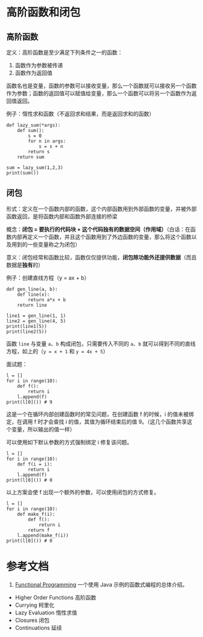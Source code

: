 # 高阶函数和闭包

## 高阶函数
定义：高阶函数是至少满足下列条件之一的函数：
1. 函数作为参数被传递
2. 函数作为返回值

函数名也是变量，函数的参数可以接收变量，那么一个函数就可以接收另一个函数作为参数；函数的返回值可以赋值给变量，那么一个函数可以将另一个函数作为返回值返回。

例子：惰性求和函数（不返回求和结果，而是返回求和的函数）
```
def lazy_sum(*args):
    def sum():
        s = 0
        for n in args:
            s = s + n
        return s
    return sum

sum = lazy_sum(1,2,3)
print(sum())
```


## 闭包
形式：定义在一个函数内部的函数，这个内部函数用到外部函数的变量，并被外部函数返回，是将函数内部和函数外部连接的桥梁

概念：**闭包 = 要执行的代码块 + 这个代码独有的数据空间（作用域）**（白话：在函数内部再定义一个函数，并且这个函数用到了外边函数的变量，那么将这个函数以及用到的一些变量称之为闭包）

意义：闭包经常和函数比较，函数仅仅提供功能，**闭包除功能外还提供数据**（而且数据是**独有**的）

例子：创建直线方程（y = ax + b）
```
def gen_line(a, b):
    def line(x):
        return a*x + b
    return line

line1 = gen_line(1, 1)
line2 = gen_line(4, 5)
print(line1(5))
print(line2(5))
```
函数 `line` 与变量 `a`、`b` 构成闭包，只需要传入不同的 `a`、`b` 就可以得到不同的直线方程，如上的（`y = x + 1` 和 `y = 4x + 5`）

面试题：
```
l = []
for i in range(10):
    def f():
        return i
    l.append(f)
print(l[0]()) # 9
```
这是一个在循环内部创建函数时的常见问题，在创建函数 f 的时候，i 的值未被绑定，在调用 f 时才会查找 i 的值，其值为循环结束后的值 9。（这几个函数共享这个变量，所以输出的值一样）

可以使用如下默认参数的方式强制绑定 i 修复该问题。
```
l = []
for i in range(10):
    def f(i = i):
        return i
    l.append(f)
print(l[0]()) # 0
```

以上方案会使 f 出现一个额外的参数，可以使用闭包的方式修复。
```
l = []
for i in range(10):
    def make_f(i):
        def f():
            return i
        return f
    l.append(make_f(i))
print(l[0]()) # 0
```


# 参考文档
1. [Functional Programming](http://www.defmacro.org/2006/06/19/fp.html) 一个使用 Java 示例的函数式编程的总体介绍。
- Higher Order Functions 高阶函数
- Currying 柯里化
- Lazy Evaluation 惰性求值
- Closures 闭包
- Continuations 延续
